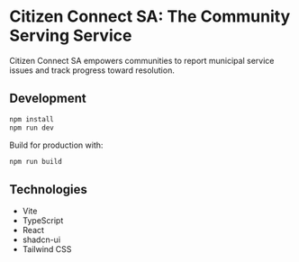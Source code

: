 # Citizen Connect SA: The Community Serving Service

Citizen Connect SA empowers communities to report municipal service issues and track progress toward resolution.

## Development

```sh
npm install
npm run dev
```

Build for production with:

```sh
npm run build
```

## Technologies

- Vite
- TypeScript
- React
- shadcn-ui
- Tailwind CSS
